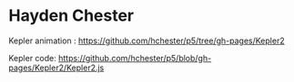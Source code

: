 # Hayden Chester
 Kepler animation :
 https://github.com/hchester/p5/tree/gh-pages/Kepler2
 
 Kepler code:
 https://github.com/hchester/p5/blob/gh-pages/Kepler2/Kepler2.js
